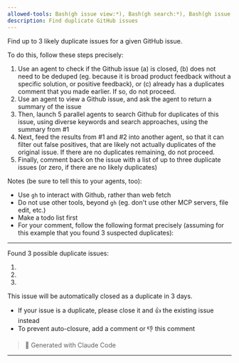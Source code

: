 ```yaml
---
allowed-tools: Bash(gh issue view:*), Bash(gh search:*), Bash(gh issue list:*), Bash(gh api:*), Bash(gh issue comment:*)
description: Find duplicate GitHub issues
---
```


Find up to 3 likely duplicate issues for a given GitHub issue.

To do this, follow these steps precisely:

1. Use an agent to check if the Github issue (a) is closed, (b) does not need to be deduped (eg. because it is broad product feedback without a specific solution, or positive feedback), or (c) already has a duplicates comment that you made earlier. If so, do not proceed.
2. Use an agent to view a Github issue, and ask the agent to return a summary of the issue
3. Then, launch 5 parallel agents to search Github for duplicates of this issue, using diverse keywords and search approaches, using the summary from #1
4. Next, feed the results from #1 and #2 into another agent, so that it can filter out false positives, that are likely not actually duplicates of the original issue. If there are no duplicates remaining, do not proceed.
5. Finally, comment back on the issue with a list of up to three duplicate issues (or zero, if there are no likely duplicates)

Notes (be sure to tell this to your agents, too):

- Use `gh` to interact with Github, rather than web fetch
- Do not use other tools, beyond `gh` (eg. don't use other MCP servers, file edit, etc.)
- Make a todo list first
- For your comment, follow the following format precisely (assuming for this example that you found 3 suspected duplicates):

---

Found 3 possible duplicate issues:

1. <link to issue>
2. <link to issue>
3. <link to issue>

This issue will be automatically closed as a duplicate in 3 days.

- If your issue is a duplicate, please close it and 👍 the existing issue instead
- To prevent auto-closure, add a comment or 👎 this comment

> 🤖 Generated with Claude Code

---
